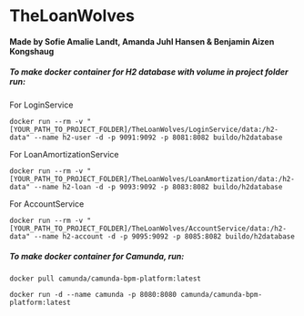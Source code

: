 # TheLoanWolves
#### Made by Sofie Amalie Landt, Amanda Juhl Hansen & Benjamin Aizen Kongshaug

##### To make docker container for H2 database with volume in project folder run:

For LoginService
```{r, engine='bash', count_lines}
docker run --rm -v "[YOUR_PATH_TO_PROJECT_FOLDER]/TheLoanWolves/LoginService/data:/h2-data" --name h2-user -d -p 9091:9092 -p 8081:8082 buildo/h2database 
```
For LoanAmortizationService 
```
docker run --rm -v "[YOUR_PATH_TO_PROJECT_FOLDER]/TheLoanWolves/LoanAmortization/data:/h2-data" --name h2-loan -d -p 9093:9092 -p 8083:8082 buildo/h2database
```
For AccountService
```{r, engine='bash', count_lines}
docker run --rm -v "[YOUR_PATH_TO_PROJECT_FOLDER]/TheLoanWolves/AccountService/data:/h2-data" --name h2-account -d -p 9095:9092 -p 8085:8082 buildo/h2database 
```

##### To make docker container for Camunda, run:
```
docker pull camunda/camunda-bpm-platform:latest
```
```
docker run -d --name camunda -p 8080:8080 camunda/camunda-bpm-platform:latest
```
 
